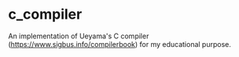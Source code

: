 # c_compiler
An implementation of Ueyama's C compiler (https://www.sigbus.info/compilerbook) for my educational purpose.
